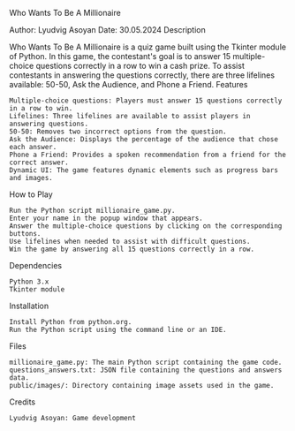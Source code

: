 Who Wants To Be A Millionaire

Author: Lyudvig Asoyan
Date: 30.05.2024
Description

Who Wants To Be A Millionaire is a quiz game built using the Tkinter module of Python. In this game, the contestant's goal is to answer 15 multiple-choice questions correctly in a row to win a cash prize. To assist contestants in answering the questions correctly, there are three lifelines available: 50-50, Ask the Audience, and Phone a Friend.
Features

    Multiple-choice questions: Players must answer 15 questions correctly in a row to win.
    Lifelines: Three lifelines are available to assist players in answering questions.
    50-50: Removes two incorrect options from the question.
    Ask the Audience: Displays the percentage of the audience that chose each answer.
    Phone a Friend: Provides a spoken recommendation from a friend for the correct answer.
    Dynamic UI: The game features dynamic elements such as progress bars and images.

How to Play

    Run the Python script millionaire_game.py.
    Enter your name in the popup window that appears.
    Answer the multiple-choice questions by clicking on the corresponding buttons.
    Use lifelines when needed to assist with difficult questions.
    Win the game by answering all 15 questions correctly in a row.

Dependencies

    Python 3.x
    Tkinter module

Installation

    Install Python from python.org.
    Run the Python script using the command line or an IDE.

Files

    millionaire_game.py: The main Python script containing the game code.
    questions_answers.txt: JSON file containing the questions and answers data.
    public/images/: Directory containing image assets used in the game.

Credits

    Lyudvig Asoyan: Game development

